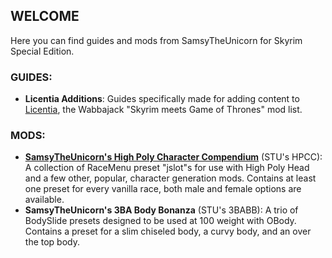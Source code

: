
## WELCOME
Here you can find guides and mods from SamsyTheUnicorn for Skyrim Special Edition.
### GUIDES:
- **Licentia Additions**: Guides specifically made for adding content to [Licentia](https://github.com/cacophony-wj/LeS), the Wabbajack "Skyrim meets Game of Thrones" mod list.
### MODS:
- [**SamsyTheUnicorn's High Poly Character Compendium**](https://www.nexusmods.com/skyrimspecialedition/mods/49703) (STU's HPCC): A collection of RaceMenu preset "jslot"s for use with High Poly Head and a few other, popular, character generation mods. Contains at least one preset for every vanilla race, both male and female options are available.
- **SamsyTheUnicorn's 3BA Body Bonanza** (STU's 3BABB): A trio of BodySlide presets designed to be used at 100 weight with OBody. Contains a preset for a slim chiseled body, a curvy body, and an over the top body.

